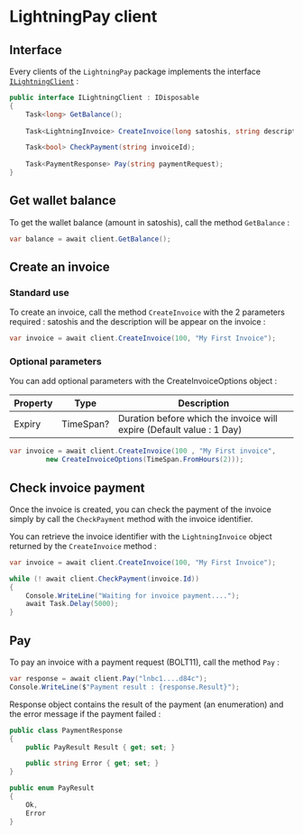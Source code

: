 # LightningPay client

## Interface

Every clients of the `LightningPay` package implements the interface [`ILightningClient`](/src/LightningPay/ILightningClient.cs) : 

```c#
public interface ILightningClient : IDisposable
{
	Task<long> GetBalance();
    
	Task<LightningInvoice> CreateInvoice(long satoshis, string description, CreateInvoiceOptions options = null);

	Task<bool> CheckPayment(string invoiceId);
    
	Task<PaymentResponse> Pay(string paymentRequest);
}
```

## Get wallet balance

To get the wallet balance (amount in satoshis), call the method `GetBalance` : 

```c#
var balance = await client.GetBalance();
```

## Create an invoice

### Standard use

To create an invoice, call the method `CreateInvoice` with the 2 parameters required : satoshis and the description will be appear on the invoice : 

```c#
var invoice = await client.CreateInvoice(100, "My First Invoice");
```

### Optional parameters

You can add optional parameters with the CreateInvoiceOptions object : 

| Property | Type      | Description                                                  |
| -------- | --------- | ------------------------------------------------------------ |
| Expiry   | TimeSpan? | Duration before which the invoice will expire (Default value : 1 Day) |

```c#
var invoice = await client.CreateInvoice(100 , "My First invoice", 
         new CreateInvoiceOptions(TimeSpan.FromHours(2)));
```

## Check invoice payment

Once the invoice is created, you can check the payment of the invoice simply by call the `CheckPayment` method with the invoice identifier.

You can retrieve the invoice identifier with the `LightningInvoice` object returned by the `CreateInvoice` method : 

```c#
var invoice = await client.CreateInvoice(100, "My First Invoice");

while (! await client.CheckPayment(invoice.Id))
{
	Console.WriteLine("Waiting for invoice payment....");
	await Task.Delay(5000);
}
```

## Pay

To pay an invoice with a payment request (BOLT11), call the method `Pay` : 

```c#
var response = await client.Pay("lnbc1....d84c");
Console.WriteLine($"Payment result : {response.Result}");
```

Response object contains the result of the payment (an enumeration) and the error message if the payment failed :

```c#
public class PaymentResponse
{
	public PayResult Result { get; set; }

	public string Error { get; set; }
}

public enum PayResult
{
	Ok,
	Error
}
```